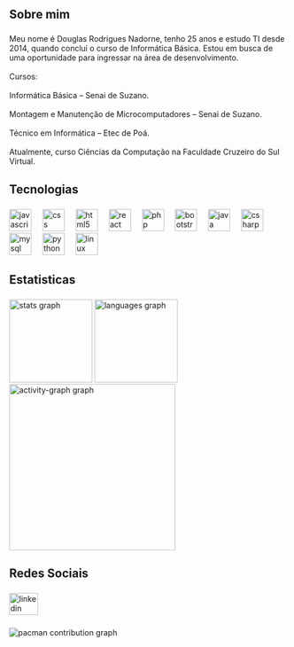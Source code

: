 <h2 align="left">Sobre mim</h2>

###

<p align="left">Meu nome é Douglas Rodrigues Nadorne, tenho 25 anos e estudo TI desde 2014, quando concluí o curso de Informática Básica. Estou em busca de uma oportunidade para ingressar na área de desenvolvimento.<br><br>Cursos:<br><br>Informática Básica – Senai de Suzano.<br><br>Montagem e Manutenção de Microcomputadores – Senai de Suzano.<br><br>Técnico em Informática – Etec de Poá.<br><br>Atualmente, curso Ciências da Computação na Faculdade Cruzeiro do Sul Virtual.</p>

###

<h2 align="left">Tecnologias</h2>

###

<div align="left">
  <img src="https://cdn.jsdelivr.net/gh/devicons/devicon/icons/javascript/javascript-original.svg" height="40" alt="javascript logo"  />
  <img width="12" />
  <img src="https://cdn.jsdelivr.net/gh/devicons/devicon/icons/css3/css3-original.svg" height="40" alt="css logo"  />
  <img width="12" />
  <img src="https://cdn.jsdelivr.net/gh/devicons/devicon/icons/html5/html5-original.svg" height="40" alt="html5 logo"  />
  <img width="12" />
  <img src="https://cdn.jsdelivr.net/gh/devicons/devicon/icons/react/react-original-wordmark.svg" height="40" alt="react logo"  />
  <img width="12" />
  <img src="https://cdn.jsdelivr.net/gh/devicons/devicon/icons/php/php-original.svg" height="40" alt="php logo"  />
  <img width="12" />
  <img src="https://cdn.jsdelivr.net/gh/devicons/devicon/icons/bootstrap/bootstrap-original.svg" height="40" alt="bootstrap logo"  />
  <img width="12" />
  <img src="https://cdn.jsdelivr.net/gh/devicons/devicon/icons/java/java-original-wordmark.svg" height="40" alt="java logo"  />
  <img width="12" />
  <img src="https://cdn.jsdelivr.net/gh/devicons/devicon/icons/csharp/csharp-original.svg" height="40" alt="csharp logo"  />
  <img width="12" />
  <img src="https://cdn.jsdelivr.net/gh/devicons/devicon/icons/mysql/mysql-original-wordmark.svg" height="40" alt="mysql logo"  />
  <img width="12" />
  <img src="https://cdn.jsdelivr.net/gh/devicons/devicon/icons/python/python-original-wordmark.svg" height="40" alt="python logo"  />
  <img width="12" />
  <img src="https://cdn.jsdelivr.net/gh/devicons/devicon/icons/linux/linux-original.svg" height="40" alt="linux logo"  />
</div>

###

<h2 align="left">Estatisticas</h2>

###

<div align="left">
  <img src="https://github-readme-stats.vercel.app/api?username=DouglasNadorne&hide_title=false&hide_rank=false&show_icons=true&include_all_commits=true&count_private=true&disable_animations=false&theme=tokyonight&locale=pt-br&hide_border=false&order=1" height="150" alt="stats graph"  />
  <img src="https://github-readme-stats.vercel.app/api/top-langs?username=DouglasNadorne&locale=pt-br&hide_title=false&layout=compact&card_width=320&langs_count=5&theme=tokyonight&hide_border=false&order=2" height="150" alt="languages graph"  />
  <img src="https://github-readme-activity-graph.vercel.app/graph?username=DouglasNadorne&radius=16&theme=tokyo-night&area=true&order=5&custom_title=Grafico%20de%20contribui%C3%A7%C3%B5es" height="300" alt="activity-graph graph"  />
</div>

###

<h2 align="left">Redes Sociais</h2>

###

<div align="left">
  <a href="https://www.linkedin.com/in/douglas-rodrigues-nadorne-483553163/" target="_blank">
    <img src="https://raw.githubusercontent.com/maurodesouza/profile-readme-generator/master/src/assets/icons/social/linkedin/default.svg" width="52" height="40" alt="linkedin logo"  />
  </a>
</div>

###

<picture>
  <source media="(prefers-color-scheme: dark)" srcset="https://raw.githubusercontent.com/DouglasNadorne/DouglasNadorne/output/pacman-contribution-graph-dark.svg">
  <source media="(prefers-color-scheme: light)" srcset="https://raw.githubusercontent.com/DouglasNadorne/DouglasNadorne/output/pacman-contribution-graph.svg">
  <img alt="pacman contribution graph" src="https://raw.githubusercontent.com/DouglasNadorne/DouglasNadorne/output/pacman-contribution-graph.svg">
</picture>

###
